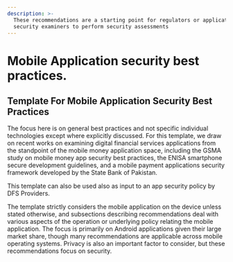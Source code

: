 ```yaml
---
description: >-
  These recommendations are a starting point for regulators or application
  security examiners to perform security assessments
---
```


# Mobile Application security best practices.

## Template For Mobile Application Security Best Practices

The focus here is on general best practices and not specific individual technologies except where explicitly discussed. For this template, we draw on recent works on examining digital financial services applications from the standpoint of the mobile money application space, including the GSMA study on mobile money app security best practices, the ENISA smartphone secure development guidelines, and a mobile payment applications security framework developed by the State Bank of Pakistan.

This template can also be used also as input to an app security policy by DFS Providers.

The template strictly considers the mobile application on the device unless stated otherwise, and subsections describing recommendations deal with various aspects of the operation or underlying policy relating the mobile application. The focus is primarily on Android applications given their large market share, though many recommendations are applicable across mobile operating systems. Privacy is also an important factor to consider, but these recommendations focus on security.
